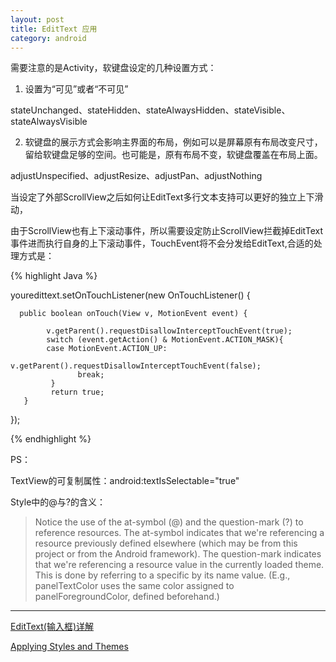 ```yaml
---
layout: post
title: EditText 应用
category: android
---
```


需要注意的是Activity，软键盘设定的几种设置方式：

1. 设置为“可见”或者“不可见”

stateUnchanged、stateHidden、stateAlwaysHidden、stateVisible、stateAlwaysVisible  

2. 软键盘的展示方式会影响主界面的布局，例如可以是屏幕原有布局改变尺寸，留给软键盘足够的空间。也可能是，原有布局不变，软键盘覆盖在布局上面。

adjustUnspecified、adjustResize、adjustPan、adjustNothing



当设定了外部ScrollView之后如何让EditText多行文本支持可以更好的独立上下滑动，

由于ScrollView也有上下滚动事件，所以需要设定防止ScrollView拦截掉EditText事件进而执行自身的上下滚动事件，TouchEvent将不会分发给EditText,合适的处理方式是：


{% highlight Java %}

youredittext.setOnTouchListener(new OnTouchListener() { 
 
      public boolean onTouch(View v, MotionEvent event) {
 
            v.getParent().requestDisallowInterceptTouchEvent(true);
            switch (event.getAction() & MotionEvent.ACTION_MASK){
            case MotionEvent.ACTION_UP:
                   v.getParent().requestDisallowInterceptTouchEvent(false);
                   break; 
             } 
             return true; 
       } 
}); 

{%  endhighlight %}



PS：

TextView的可复制属性：android:textIsSelectable="true"


Style中的@与?的含义：

> Notice the use of the at-symbol (@) and the question-mark (?) to reference resources. The at-symbol indicates that we're referencing a resource previously defined elsewhere (which may be from this project or from the Android framework). The question-mark indicates that we're referencing a resource value in the currently loaded theme. This is done by referring to a specific <item> by its name value. (E.g., panelTextColor uses the same color assigned to panelForegroundColor, defined beforehand.) 


---

[EditText(输入框)详解](http://www.runoob.com/w3cnote/android-tutorial-edittext.html)

[Applying Styles and Themes](http://www.linuxtopia.org/online_books/android/devguide/guide/topics/ui/themes.html)
